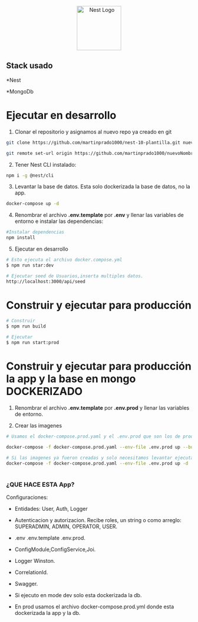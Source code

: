 <p align="center">
  <a href="http://nestjs.com/" target="blank"><img src="https://nestjs.com/img/logo-small.svg" width="120" alt="Nest Logo" /></a>
</p>

## Stack usado

*Nest

*MongoDb


# Ejecutar en desarrollo
1. Clonar el repositorio y asignamos al nuevo repo ya creado en git
```bash
git clone https://github.com/martinprado1000/nest-10-plantilla.git nuevoNombre

git remote set-url origin https://github.com/martinprado1000/nuevoNombre.git
```

2. Tener Nest CLI instalado:
```bash
npm i -g @nest/cli
```

3. Levantar la base de datos. Esta solo dockerizada la base de datos, no la app.
```bash
docker-compose up -d
```

4. Renombrar el archivo __.env.template__ por __.env__ y llenar las variables de entorno e instalar las dependencias:
```bash
#Instalar dependencias
npm install
```

5. Ejecutar en desarrollo
```bash
# Esto ejecuta el archivo docker.compose.yml
$ npm run star:dev

# Ejecutar seed de Usuarios,inserta multiples datos.
http://localhost:3000/api/seed
```


# Construir y ejecutar para producción
```bash
# Construir
$ npm run build

# Ejecutar
$ npm run start:prod
```

# Construir y ejecutar para producción la app y la base en mongo DOCKERIZADO

1. Renombrar el archivo __.env.template__ por __.env.prod__ y llenar las variables de entorno.

2. Crear las imagenes
```bash
# Usamos el docker-compose.prod.yaml y el .env.prod que son los de produccón.

docker-compose -f docker-compose.prod.yaml --env-file .env.prod up --build

# Si las imagenes ya fueron creadas y solo necesitamos levantar ejecutar:
docker-compose -f docker-compose.prod.yaml --env-file .env.prod up -d
```

#
### ¿QUE HACE ESTA App?
Configuraciones:

* Entidades: User, Auth, Logger

* Autenticacion y autorizacion. Recibe roles, un string o como arreglo: SUPERADMIN, ADMIN, OPERATOR, USER.

* .env  .env.template  .env.prod.

* ConfigModule,ConfigService,Joi.

* Logger Winston.

* CorrelationId.

* Swagger.

* Si ejecuto en mode dev solo esta dockerizada la db. 

* En prod usamos el archivo docker-compose.prod.yml donde esta dockerizada la app y la db.

